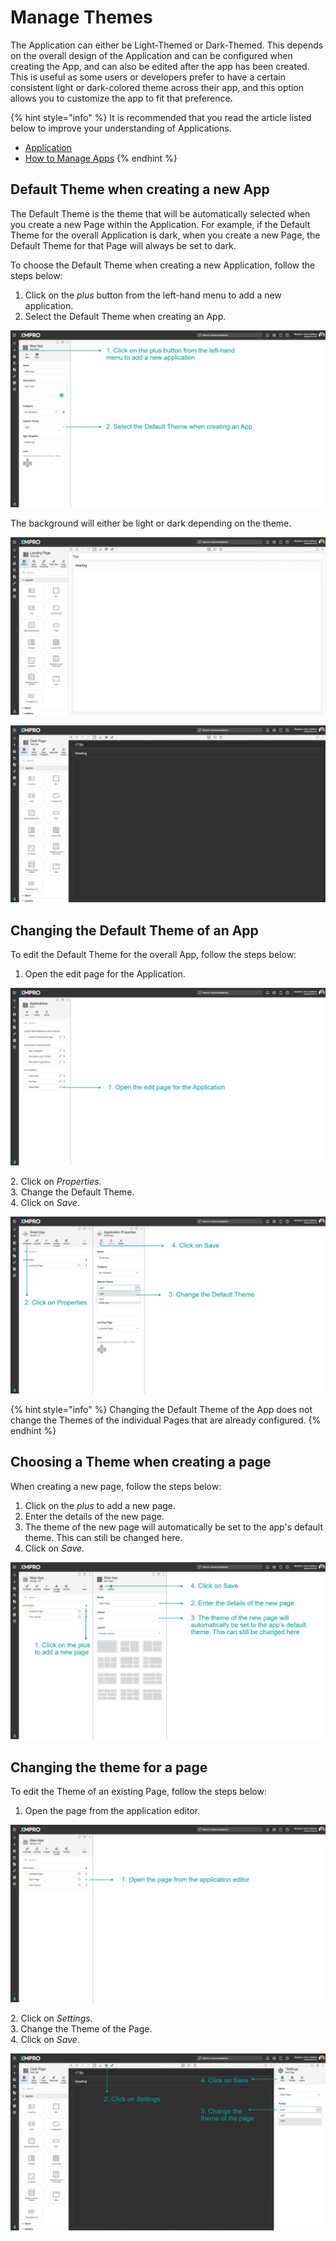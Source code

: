 # Manage Themes

The Application can either be Light-Themed or Dark-Themed. This depends on the overall design of the Application and can be configured when creating the App, and can also be edited after the app has been created. This is useful as some users or developers prefer to have a certain consistent light or dark-colored theme across their app, and this option allows you to customize the app to fit that preference.

{% hint style="info" %}
It is recommended that you read the article listed below to improve your understanding of Applications.

* [Application](../../concepts/application/)
* [How to Manage Apps](manage-apps.md)
{% endhint %}

## Default Theme when creating a new App

The Default Theme is the theme that will be automatically selected when you create a new Page within the Application. For example, if the Default Theme for the overall Application is dark, when you create a new Page, the Default Theme for that Page will always be set to dark.

To choose the Default Theme when creating a new Application, follow the steps below:

1. Click on the _plus_ button from the left-hand menu to add a new application.
2. Select the Default Theme when creating an App.

![](<../../.gitbook/assets/image (1403).png>)

The background will either be light or dark depending on the theme.

![](../../.gitbook/assets/Theme_2.png)

![](../../.gitbook/assets/Theme_3.png)

## Changing the Default Theme of an App

To edit the Default Theme for the overall App, follow the steps below:

1. Open the edit page for the Application.

![](<../../.gitbook/assets/image (1765) (1).png>)

2\. Click on _Properties._\
&#x33;_._ Change the Default Theme.\
4\. Click on _Save_.

![](<../../.gitbook/assets/image (1153).png>)

{% hint style="info" %}
Changing the Default Theme of the App does not change the Themes of the individual Pages that are already configured.
{% endhint %}

## Choosing a Theme when creating a page

When creating a new page, follow the steps below:

1. Click on the _plus_ to add a new page.
2. Enter the details of the new page.
3. The theme of the new page will automatically be set to the app's default theme. This can still be changed here.
4. Click on _Save._

![](../../.gitbook/assets/Theme_6.png)

## Changing the theme for a page

To edit the Theme of an existing Page, follow the steps below:

1. Open the page from the application editor.

![](../../.gitbook/assets/Theme_7.png)

2\. Click on _Settings._\
3\. Change the Theme of the Page.\
4\. Click on _Save_.

![](../../.gitbook/assets/Theme_8.png)
